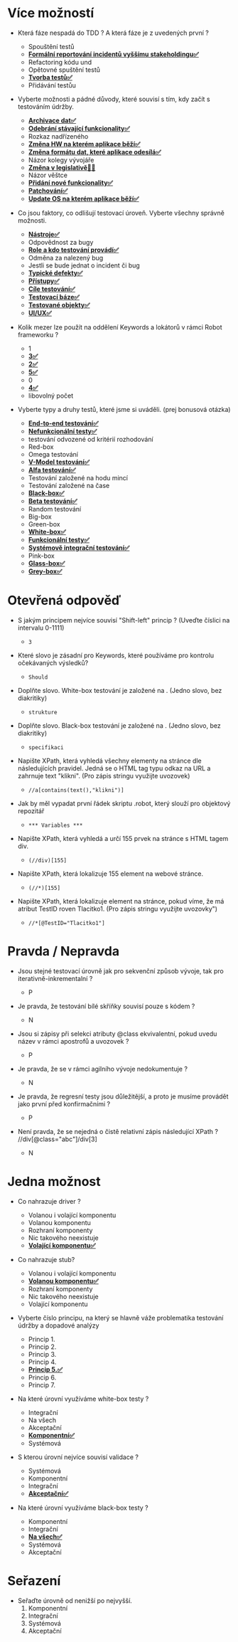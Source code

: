 # Více možností

- Která fáze nespadá do TDD ? A která fáze je z uvedených první ?

  - Spouštění testů
  - **<u>Formální reportování incidentů vyššímu stakeholdingu✅</u>**
  - Refactoring kódu und
  - Opětovné spuštění testů
  - **<u>Tvorba testů✅</u>**
  - Přidávání testůu

- Vyberte možnosti a pádné důvody, které souvisí s tím, kdy začít s testováním údržby.

  - **<u>Archivace dat✅</u>**
  - **<u>Odebrání stávající funkcionality✅</u>**
  - Rozkaz nadřízeného
  - **<u>Změna HW na kterém aplikace běží✅</u>**
  - **<u>Změna formátu dat, které aplikace odesílá✅</u>**
  - Názor kolegy vývojáře
  - **<u>Změna v legislativě🤷‍♂️</u>**
  - Názor věštce
  - **<u>Přidání nové funkcionality✅</u>**
  - **<u>Patchování✅</u>**
  - **<u>Update OS na kterém aplikace běží✅</u>**

- Co jsou faktory, co odlišují testovací úroveň. Vyberte všechny správně možnosti.

  - **<u>Nástroje✅</u>**
  - Odpovědnost za bugy
  - **<u>Role a kdo testování provádí✅</u>**
  - Odměna za nalezený bug
  - Jestli se bude jednat o incident či bug
  - **<u>Typické defekty✅</u>**
  - **<u>Přístupy✅</u>**
  - **<u>Cíle testování✅</u>**
  - **<u>Testovací báze✅</u>**
  - **<u>Testované objekty✅</u>**
  - **<u>UI/UX✅</u>**

- Kolik mezer lze použít na oddělení Keywords a lokátorů v rámci Robot frameworku ?

  - 1
  - **<u>3✅</u>**
  - **<u>2✅</u>**
  - **<u>5✅</u>**
  - 0
  - **<u>4✅</u>**
  - libovolný počet

- Vyberte typy a druhy testů, které jsme si uváděli. (prej bonusová otázka)
  - **<u>End-to-end testování✅</u>**
  - **<u>Nefunkcionální testy✅</u>**
  - testování odvozené od kritérií rozhodování
  - Red-box
  - Omega testování
  - **<u>V-Model testování✅</u>**
  - **<u>Alfa testování✅</u>**
  - Testování založené na hodu mincí
  - Testování založené na čase
  - **<u>Black-box✅</u>**
  - **<u>Beta testování✅</u>**
  - Random testování
  - Big-box
  - Green-box
  - **<u>White-box✅</u>**
  - **<u>Funkcionální testy✅</u>**
  - **<u>Systémově integrační testování✅</u>**
  - Pink-box
  - **<u>Glass-box✅</u>**
  - **<u>Grey-box✅</u>**

# Otevřená odpověď

- S jakým principem nejvíce souvisí "Shift-left" princip ? (Uveďte číslici na intervalu 0-1111)

  - `3`

- Které slovo je zásadní pro Keywords, které používáme pro kontrolu očekávaných výsledků?

  - `Should`

- Doplňte slovo. White-box testování je založené na . (Jedno slovo, bez diakritiky)

  - `strukture`

- Doplňte slovo. Black-box testování je založené na . (Jedno slovo, bez diakritiky)

  - `specifikaci`

- Napište XPath, která vyhledá všechny elementy na stránce dle následujících pravidel. Jedná se o HTML tag typu odkaz na URL a zahrnuje text "klikni". (Pro zápis stringu využijte uvozovek)

  - `//a[contains(text(),"klikni")]`

- Jak by měl vypadat první řádek skriptu .robot, který slouží pro objektový repozitář

  - `*** Variables ***`

- Napište XPath, která vyhledá a určí 155 prvek na stránce s HTML tagem div.

  - `(//div)[155]`

- Napište XPath, která lokalizuje 155 element na webové stránce.

  - `(//*)[155]`

- Napište XPath, která lokalizuje element na stránce, pokud víme, že má atribut TestID roven Tlacitko1. (Pro zápis stringu využijte uvozovky")
  - `//*[@TestID="Tlacitko1"]`

# Pravda / Nepravda

- Jsou stejné testovací úrovně jak pro sekvenční způsob vývoje, tak pro iterativně-inkrementalní ?

  - P

- Je pravda, že testování bílé skříňky souvisí pouze s kódem ?

  - N

- Jsou si zápisy při selekci atributy @class ekvivalentní, pokud uvedu název v rámci apostrofů a uvozovek ?

  - P

- Je pravda, že se v rámci agilního vývoje nedokumentuje ?

  - N

- Je pravda, že regresní testy jsou důležitější, a proto je musíme provádět jako první před konfirmačními ?

  - P

- Není pravda, že se nejedná o čistě relativní zápis následující XPath ? //div[@class="abc"]/div[3]

  - N

# Jedna možnost

- Co nahrazuje driver ?

  - Volanou i volající komponentu
  - Volanou komponentu
  - Rozhraní komponenty
  - Nic takového neexistuje
  - **<u>Volající komponentu✅</u>**

- Co nahrazuje stub?
    - Volanou i volající komponentu
    - **<u>Volanou komponentu✅</u>**
    - Rozhraní komponenty
    - Nic takového neexistuje
    - Volající komponentu

- Vyberte číslo principu, na který se hlavně váže problematika testování údržby a dopadové analýzy

  - Princip 1.
  - Princip 2.
  - Princip 3.
  - Princip 4.
  - **<u>Princip 5.✅</u>**
  - Princip 6.
  - Princip 7.

- Na které úrovní využíváme white-box testy ?
  - Integrační
  - Na všech
  - Akceptační
  - **<u>Komponentní✅</u>**
  - Systémová

- S kterou úrovní nejvíce souvisí validace ?
  - Systémová
  - Komponentní
  - Integrační
  - **<u>Akceptační✅</u>**

- Na které úrovní využíváme black-box testy ?
  - Komponentní
  - Integrační
  - **<u>Na všech✅</u>**
  - Systémová
  - Akceptační

# Seřazení

- Seřaďte úrovně od nenižší po nejvyšší.
    1. Komponentní
    2. Integrační
    3. Systémová
    4. Akceptační

